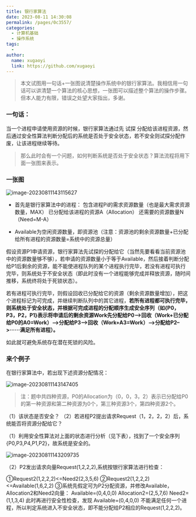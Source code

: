 ```yaml
---
title: 银行家算法
date: 2023-08-11 14:30:08
permalink: /pages/0c3557/
categories:
  - 计算机基础
  - 操作系统
tags:
  - 
author: 
  name: xugaoyi
  link: https://github.com/xugaoyi
---
```

> 本文试图用一句话+一张图说清楚操作系统中的银行家算法。我相信用一句话可以讲清楚一个算法的核心思想，一张图可以描述整个算法的操作步骤。但本人能力有限，错误之处望大家指出，多谢。

### 一句话：
当一个进程申请使用资源的时候，银行家算法通过先 试探 分配给该进程资源，然后通过安全性算法判断分配后的系统是否处于安全状态，若不安全则试探分配作废，让该进程继续等待。

> 那么此时会有一个问题，如何判断系统是否处于安全状态？算法流程将用下面一张图来表示。

### 一张图

![image-20230811143115627](https://2290653824-github-io.oss-cn-hangzhou.aliyuncs.com/image-20230811143115627.png)

- 首先是银行家算法中的进程：
  包含进程Pi的需求资源数量（也是最大需求资源数量，MAX）
  已分配给该进程的资源A（Allocation）
  还需要的资源数量N（Need=M-A）

- Available为空闲资源数量，即资源池（注意：资源池的剩余资源数量+已分配给所有进程的资源数量=系统中的资源总量）

假设资源P1申请资源，银行家算法先试探的分配给它（当然先要看看当前资源池中的资源数量够不够），若申请的资源数量小于等于Available，然后接着判断分配给P1后剩余的资源，能不能使进程队列的某个进程执行完毕，若没有进程可执行完毕，则系统处于不安全状态（即此时没有一个进程能够完成并释放资源，随时间推移，系统终将处于死锁状态）。

若有进程可执行完毕，则假设回收已分配给它的资源（剩余资源数量增加），把这个进程标记为可完成，并继续判断队列中的其它进程，**若所有进程都可执行完毕，则系统处于安全状态，并根据可完成进程的分配顺序生成安全序列（如{P0，P3，P2，P1}表示将申请后的剩余资源Work先分配给P0–>回收（Work+已分配给P0的A0=Work）–>分配给P3–>回收（Work+A3=Work）–>分配给P2–>······满足所有进程）。**

如此就可避免系统存在潜在死锁的风险。

### 来个例子
在银行家算法中，若出现下述资源分配情况：

![image-20230811143147405](https://2290653824-github-io.oss-cn-hangzhou.aliyuncs.com/image-20230811143147405.png)

> 注：题中共四种资源，P0的Allocation为（0，0，3，2）表示已分配给P0的第一种资源和第二种资源为0个，第三种资源3个，第四种资源2个。

（1）该状态是否安全？ （2）若进程P2提出请求Request（1，2，2，2）后，系统能否将资源分配给它？

（1）利用安全性算法对上面的状态进行分析（见下表），找到了一个安全序列{P0,P3,P4,P1,P2}，故系统是安全的。

![image-20230811143209735](https://2290653824-github-io.oss-cn-hangzhou.aliyuncs.com/image-20230811143209735.png)


（2）P2发出请求向量Request(1,2,2,2),系统按银行家算法进行检查：

①Request2(1,2,2,2)<=Need2(2,3,5,6)
②Request2(1,2,2,2)<=Available(1,6,2,2)
③系统先假定可为P2分配资源，并修改Available，Allocation2和Need2向量：
Available=(0,4,0,0)
Allocation2=(2,5,7,6)
Need2=(1,1,3,4)
此时再进行安全性检查，发现 Available=(0,4,0,0) 不能满足任何一个进程，所以判定系统进入不安全状态，即不能分配给P2相应的Request(1,2,2,2)。
